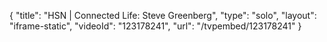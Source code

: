 {
    "title": "HSN | Connected Life: Steve Greenberg",
    "type": "solo",
    "layout": "iframe-static",
    "videoId": "123178241",
    "url": "\/tvpembed\/123178241"
}